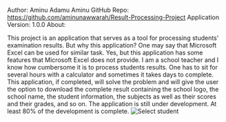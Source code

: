 Author: Aminu Adamu Aminu
GitHub Repo: https://github.com/aminunawwarah/Result-Processing-Project
Application Version: 1.0.0
About:

This project is an application that serves as a tool for processing students' examination results. But why this
application? One may say that Microsoft Excel can be used for similar task. Yes, but this application has some
features that Microsoft Excel does not provide. I am a school teacher and I know how cumbersome it is to process
students results. One has to sit for several hours with a calculator and sometimes it takes days to complete. This 
application, if completed, will solve the problem and will give the user the option to download the complete result
containing the school logo, the school name, the student information, the subjects as well as their scores and 
their grades, and so on.
The application is still under development. At least 80% of the development is complete.
![Select student](https://github.com/aminunawwarah/Result-Processing-Project/assets/111035908/b61367db-5c8c-4412-875e-18c1c88ba494)
